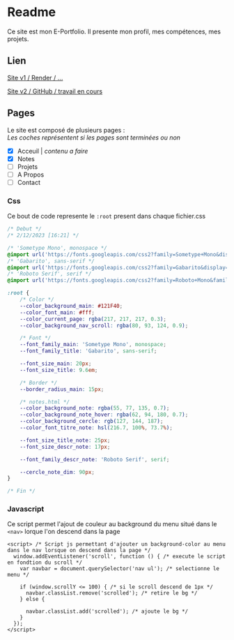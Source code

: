 # Readme

Ce site est mon E-Portfolio.
Il presente mon profil, mes compétences, mes projets.

## Lien

[Site v1 / Render / ...](https://diegopenicaudbernal-website.onrender.com/)

[Site v2 / GitHub / travail en cours](https://diego-pb.github.io/Portfolio/)


## Pages

Le site est composé de plusieurs pages :  
*Les coches représentent si les pages sont terminées ou non*

- [x] Acceuil | *contenu a faire*
- [x] Notes
- [ ] Projets
- [ ] A Propos
- [ ] Contact

### Css

Ce bout de code represente le ```:root``` present dans chaque fichier.css

```css
/* Debut */
/* 2/12/2023 [16:21] */

/* 'Sometype Mono', monospace */
@import url('https://fonts.googleapis.com/css2?family=Sometype+Mono&display=swap');
/* 'Gabarito', sans-serif */
@import url('https://fonts.googleapis.com/css2?family=Gabarito&display=swap');
/* 'Roboto Serif', serif */
@import url('https://fonts.googleapis.com/css2?family=Roboto+Mono&family=Roboto+Serif:opsz@8..144&display=swap');

:root {
    /* Color */
    --color_background_main: #121F40;
    --color_font_main: #fff;
    --color_current_page: rgba(217, 217, 217, 0.3);
    --color_background_nav_scroll: rgba(80, 93, 124, 0.9);

    /* Font */
    --font_family_main: 'Sometype Mono', monospace;
    --font_family_title: 'Gabarito', sans-serif;

    --font_size_main: 20px;
    --font_size_title: 9.6em;

    /* Border */
    --border_radius_main: 15px;

    /* notes.html */
    --color_background_note: rgba(55, 77, 135, 0.7);
    --color_background_note_hover: rgba(62, 94, 180, 0.7);
    --color_background_cercle: rgb(127, 144, 187);
    --color_font_titre_note: hsl(216.7, 100%, 73.7%);

    --font_size_title_note: 25px;
    --font_size_descr_note: 17px;

    --font_family_descr_note: 'Roboto Serif', serif;

    --cercle_note_dim: 90px;
}

/* Fin */
```
### Javascript

Ce script permet l'ajout de couleur au background du menu situé dans le ```<nav>``` lorque l'on descend dans la page

```javascipt
<script> /* Script js permettant d'ajouter un background-color au menu dans le nav lorsque on descend dans la page */
  window.addEventListener('scroll', function () { /* execute le script en fondtion du scroll */
    var navbar = document.querySelector('nav ul'); /* selectionne le menu */

    if (window.scrollY <= 100) { /* si le scroll descend de 1px */
      navbar.classList.remove('scrolled'); /* retire le bg */
    } else {

      navbar.classList.add('scrolled'); /* ajoute le bg */
    }
  });
</script>
```